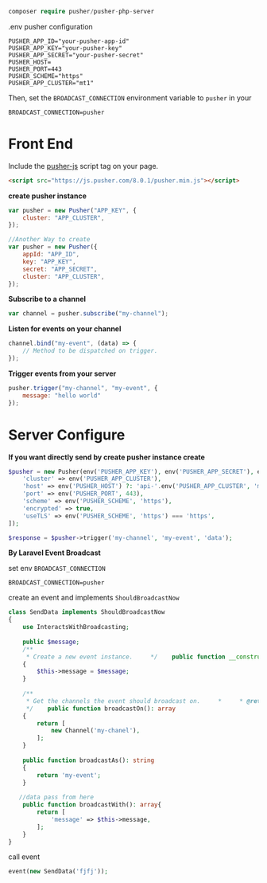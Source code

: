 ```php
composer require pusher/pusher-php-server
```

.env pusher configuration 
```shell
PUSHER_APP_ID="your-pusher-app-id"
PUSHER_APP_KEY="your-pusher-key"
PUSHER_APP_SECRET="your-pusher-secret"
PUSHER_HOST=
PUSHER_PORT=443
PUSHER_SCHEME="https"
PUSHER_APP_CLUSTER="mt1"

```

Then, set the `BROADCAST_CONNECTION` environment variable to `pusher` in your

```shell
BROADCAST_CONNECTION=pusher
```


# Front End 

Include the [pusher-js](https://github.com/pusher/pusher-js) script tag on your page.
```html
<script src="https://js.pusher.com/8.0.1/pusher.min.js"></script>
```

**create pusher instance** 
```js
var pusher = new Pusher("APP_KEY", { 
	cluster: "APP_CLUSTER",
});

//Another Way to create 
var pusher = new Pusher({  
	appId: "APP_ID",
	key: "APP_KEY",
	secret: "APP_SECRET",
	cluster: "APP_CLUSTER",
});
```

**Subscribe to a channel**
```js
var channel = pusher.subscribe("my-channel");
```

**Listen for events on your channel**
```js
channel.bind("my-event", (data) => {
	// Method to be dispatched on trigger.
});
```

**Trigger events from your server**
```js
pusher.trigger("my-channel", "my-event", { 
	message: "hello world" 
});
```



# Server Configure

**If you want directly send by create pusher instance create** 

```php
$pusher = new Pusher(env('PUSHER_APP_KEY'), env('PUSHER_APP_SECRET'), env('PUSHER_APP_ID'), [  
    'cluster' => env('PUSHER_APP_CLUSTER'),  
    'host' => env('PUSHER_HOST') ?: 'api-'.env('PUSHER_APP_CLUSTER', 'mt1').'.pusher.com',  
    'port' => env('PUSHER_PORT', 443),  
    'scheme' => env('PUSHER_SCHEME', 'https'),  
    'encrypted' => true,  
    'useTLS' => env('PUSHER_SCHEME', 'https') === 'https',  
]);  

$response = $pusher->trigger('my-channel', 'my-event', 'data');
```


**By Laravel Event Broadcast** 

set  env `BROADCAST_CONNECTION`
```shell
BROADCAST_CONNECTION=pusher
```

create an event  and implements `ShouldBroadcastNow`

```php
class SendData implements ShouldBroadcastNow  
{  
    use InteractsWithBroadcasting;  
  
    public $message;  
    /**  
     * Create a new event instance.     */    public function __construct($message)  
    {  
        $this->message = $message;  
    }  
  
    /**  
     * Get the channels the event should broadcast on.     *     * @return array<int, \Illuminate\Broadcasting\Channel>  
     */    public function broadcastOn(): array  
    {  
        return [  
            new Channel('my-chanel'),  
        ];  
    }  
  
    public function broadcastAs(): string  
    {  
        return 'my-event';  
    }  
  
   //data pass from here 
    public function broadcastWith(): array{  
        return [  
            'message' => $this->message,  
        ];  
    }  
}
```

call event 
```php
event(new SendData('fjfj'));
```